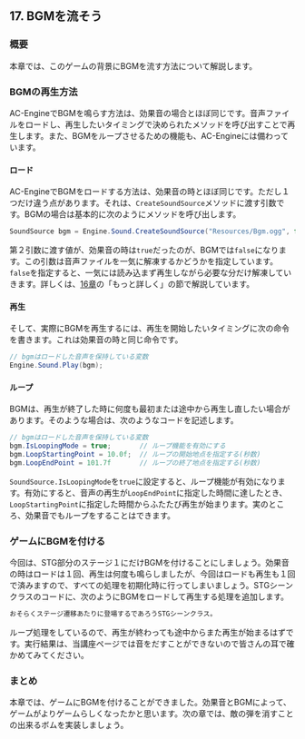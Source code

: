 ## 17. BGMを流そう

### 概要

本章では、このゲームの背景にBGMを流す方法について解説します。

### BGMの再生方法

AC-EngineでBGMを鳴らす方法は、効果音の場合とほぼ同じです。音声ファイルをロードし、再生したいタイミングで決められたメソッドを呼び出すことで再生します。また、BGMをループさせるための機能も、AC-Engineには備わっています。

#### ロード

AC-EngineでBGMをロードする方法は、効果音の時とほぼ同じです。ただし１つだけ違う点があります。それは、`CreateSoundSource`メソッドに渡す引数です。BGMの場合は基本的に次のようにメソッドを呼び出します。

```cs
SoundSource bgm = Engine.Sound.CreateSoundSource("Resources/Bgm.ogg", false);
```

第２引数に渡す値が、効果音の時は`true`だったのが、BGMでは`false`になります。この引数は音声ファイルを一気に解凍するかどうかを指定しています。`false`を指定すると、一気には読み込まず再生しながら必要な分だけ解凍していきます。詳しくは、[16章](./16.md)の「もっと詳しく」の節で解説しています。

#### 再生

そして、実際にBGMを再生するには、再生を開始したいタイミングに次の命令を書きます。これは効果音の時と同じ命令です。

```cs
// bgmはロードした音声を保持している変数
Engine.Sound.Play(bgm);
```

#### ループ

BGMは、再生が終了した時に何度も最初または途中から再生し直したい場合があります。そのような場合は、次のようなコードを記述します。

```cs
// bgmはロードした音声を保持している変数
bgm.IsLoopingMode = true;		// ループ機能を有効にする
bgm.LoopStartingPoint = 10.0f;	// ループの開始地点を指定する(秒数)
bgm.LoopEndPoint = 101.7f		// ループの終了地点を指定する(秒数)
```

`SoundSource.IsLoopingMode`を`true`に設定すると、ループ機能が有効になります。有効にすると、音声の再生が`LoopEndPoint`に指定した時間に達したとき、`LoopStartingPoint`に指定した時間からふたたび再生が始まります。実のところ、効果音でもループをすることはできます。

### ゲームにBGMを付ける

今回は、STG部分のステージ１にだけBGMを付けることにしましょう。効果音の時はロードは１回、再生は何度も鳴らしましたが、今回はロードも再生も１回で済みますので、すべての処理を初期化時に行ってしまいましょう。STGシーンクラスのコードに、次のようにBGMをロードして再生する処理を追加します。

```diff
おそらくステージ遷移あたりに登場するであろうSTGシーンクラス。
```

ループ処理をしているので、再生が終わっても途中からまた再生が始まるはずです。実行結果は、当講座ページでは音をだすことができないので皆さんの耳で確かめてみてください。

### まとめ

本章では、ゲームにBGMを付けることができました。効果音とBGMによって、ゲームがよりゲームらしくなったかと思います。次の章では、敵の弾を消すことの出来るボムを実装しましょう。